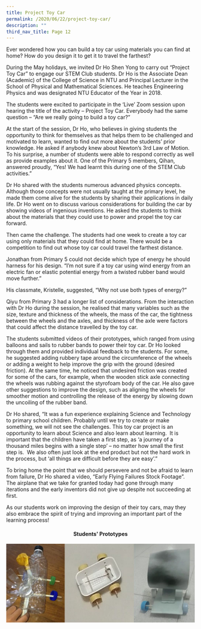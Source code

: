```yaml
---
title: Project Toy Car
permalink: /2020/06/22/project-toy-car/
description: ""
third_nav_title: Page 12
---
```

<p>Ever wondered how you can build a toy car using materials you can find at home? How do you design it to get it to travel the farthest?</p>
<p>During the May holidays, we invited Dr Ho Shen Yong to carry out “Project Toy Car” to engage our STEM Club students. Dr Ho is the Associate Dean (Academic) of the College of Science in NTU and Principal Lecturer in the School of Physical and Mathematical Sciences. He teaches Engineering Physics and was designated NTU Educator of the Year in 2018.</p>
<p>The students were excited to participate in the ‘Live’ Zoom session upon hearing the title of the activity – Project Toy Car. Everybody had the same question – “Are we really going to build a toy car?”</p>
<p>At the start of the session, Dr Ho, who believes in giving students the opportunity to think for themselves as that helps them to be challenged and motivated to learn, wanted to find out more about the students’ prior knowledge. He asked if anybody knew about Newton’s 3rd Law of Motion. To his surprise, a number of students were able to respond correctly as well as provide examples about it. One of the Primary 5 members, Qihan, answered proudly, “Yes! We had learnt this during one of the STEM Club activities.”</p>
<p>Dr Ho shared with the students numerous advanced physics concepts. Although those concepts were not usually taught at the primary level, he made them come alive for the students by sharing their applications in daily life. Dr Ho went on to discuss various considerations for building the car by showing videos of ingenious inventions. He asked the students to think about the materials that they could use to power and propel the toy car forward.</p>
<p>Then came the challenge. The students had one week to create a toy car using only materials that they could find at home. There would be a competition to find out whose toy car could travel the farthest distance.</p>
<p>Jonathan from Primary 5 could not decide which type of energy he should harness for his design. “I’m not sure if a toy car using wind energy from an electric fan or elastic potential energy from a twisted rubber band would move further.”</p>
<p>His classmate, Kristelle, suggested, “Why not use both types of energy?”</p>
<p>Qiyu from Primary 3 had a longer list of considerations. From the interaction with Dr Ho during the session, he realised that many variables such as the size, texture and thickness of the wheels, the mass of the car, the tightness between the wheels and the axles, and thickness of the axle were factors that could affect the distance travelled by the toy car.</p>
<p>The students submitted videos of their prototypes, which ranged from using balloons and sails to rubber bands to power their toy car. Dr Ho looked through them and provided individual feedback to the students. For some, he suggested adding rubbery tape around the circumference of the wheels or adding a weight to help improve the grip with the ground (desired friction). At the same time, he noticed that undesired friction was created for some of the cars, for example, when the wooden stick axle connecting the wheels was rubbing against the styrofoam body of the car. He also gave other suggestions to improve the design, such as aligning the wheels for smoother motion and controlling the release of the energy by slowing down the uncoiling of the rubber band.</p>
<p>Dr Ho shared, “It was a fun experience explaining Science and Technology to primary school children. Probably until we try to create or make something, we will not see the challenges. This toy car project is an opportunity to learn about Science and also learn about learning.&nbsp; It is important that the children have taken a first step, as ‘a journey of a thousand miles begins with a single step’ – no matter how small the first step is.&nbsp; We also often just look at the end product but not the hard work in the process, but ‘all things are difficult before they are easy’.”</p>
<p>To bring home the point that we should persevere and not be afraid to learn from failure, Dr Ho shared a video, “Early Flying Failures Stock Footage”. The airplane that we take for granted today had gone through many iterations and the early inventors did not give up despite not succeeding at first.</p>
<p>As our students work on improving the design of their toy cars, may they also embrace the spirit of trying and improving an important part of the learning process!</p>
<h4 style="text-align: center;"><strong><span class="fl-heading-text">Students' Prototypes</span></strong></h4>
<img src="/images/Capture-1024x425.jpg">